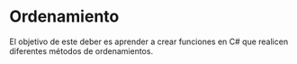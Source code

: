 # Ordenamiento
El objetivo de este deber es aprender a crear funciones en C# que realicen diferentes métodos de ordenamientos.
